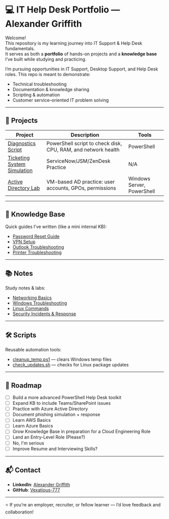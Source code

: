 # 💻 IT Help Desk Portfolio — Alexander Griffith

Welcome!  
This repository is my learning journey into IT Support & Help Desk fundamentals.  
It serves as both a **portfolio** of hands-on projects and a **knowledge base** I’ve built while studying and practicing.  

I’m pursuing opportunities in IT Support, Desktop Support, and Help Desk roles. This repo is meant to demonstrate:
- Technical troubleshooting
- Documentation & knowledge sharing
- Scripting & automation
- Customer service–oriented IT problem solving

---

## 🔧 Projects

| Project | Description | Tools |
|---------|-------------|-------|
| [Diagnostics Script](./projects/diagnostics-script) | PowerShell script to check disk, CPU, RAM, and network health | PowerShell |
| [Ticketing System Simulation](./projects/ticketing-sim) | ServiceNow/JSM/ZenDesk Practice | N/A |
| [Active Directory Lab](./projects/active-directory-lab) | VM-based AD practice: user accounts, GPOs, permissions | Windows Server, PowerShell |

---

## 📖 Knowledge Base

Quick guides I’ve written (like a mini internal KB):

- [Password Reset Guide](./kb/password_reset.md)  
- [VPN Setup](./kb/vpn_setup.md)  
- [Outlook Troubleshooting](./kb/outlook_fixes.md)  
- [Printer Troubleshooting](./kb/printer_troubleshooting.md)  

---

## 📚 Notes

Study notes & labs:

- [Networking Basics](./notes/networking.md)  
- [Windows Troubleshooting](./notes/windows_troubleshooting.md)  
- [Linux Commands](./notes/linux_basics.md)  
- [Security Incidents & Response](./notes/security_incidents.md)  

---

## 🛠️ Scripts

Reusable automation tools:

- [cleanup_temp.ps1](./scripts/cleanup_temp.ps1) — clears Windows temp files  
- [check_updates.sh](./scripts/check_updates.sh) — checks for Linux package updates  

---

## 🚀 Roadmap

- [ ] Build a more advanced PowerShell Help Desk toolkit  
- [ ] Expand KB to include Teams/SharePoint issues  
- [ ] Practice with Azure Active Directory  
- [ ] Document phishing simulation + response
- [ ] Learn AWS Basics
- [ ] Learn Azure Basics
- [ ] Grow Knowledge Base in preparation for a Cloud Engineering Role
- [ ] Land an Entry-Level Role (Please?)
- [ ] No, I'm serious
- [ ] Improve Resume and Interviewing Skills?  

---

## 📬 Contact

- **LinkedIn**: [Alexander Griffith](https://www.linkedin.com/in/alexander-griffith-b8a600243)  
- **GitHub**: [Vexatious-777](https://github.com/Vexatious-777)  

---

⭐ If you’re an employer, recruiter, or fellow learner — I’d love feedback and collaboration!
